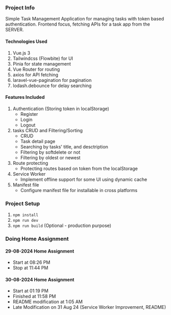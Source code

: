 ### Project Info
Simple Task Management Application for managing tasks with token based authentication. Frontend focus, fetching APIs for a task app from the SERVER.

#### Technologies Used
1. Vue.js 3
2. Tailwindcss (Flowbite) for UI
3. Pinia for state management
4. Vue Router for routing
5. axios for API fetching
6. laravel-vue-pagination for pagination
7. lodash.debounce for delay searching

#### Features Included
1. Authentication (Storing token in localStorage)
    - Register
    - Login
    - Logout
2. tasks CRUD and Filtering/Sorting
    - CRUD
    - Task detail page
    - Searching by tasks' title, and desctription
    - Filtering by softdelete or not
    - Filtering by oldest or newest
3. Route protecting
    - Protecting routes based on token from the localStorage
4. Service Worker
    - Implement offline support for some UI using dynamic cache
5. Manifest file
    - Configure manifest file for installable in cross platforms

### Project Setup
1. ``` npm install ```
2. ``` npm run dev ```
3. ``` npm run build ``` (Optional - production purpose)


### Doing Home Assignment
#### 29-08-2024 Home Assignment
- Start at 08:26 PM
- Stop at 11:44 PM
#### 30-08-2024 Home Assignment
- Start at 01:19 PM
- Finished at 11:58 PM
- README modification at 1:05 AM
- Late Modification on 31 Aug 24 (Service Worker Improvement, README) 